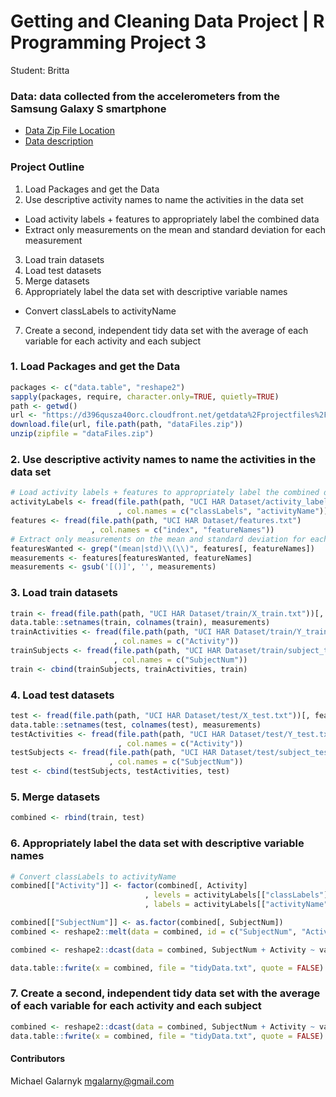 # Getting and Cleaning Data Project | R Programming Project 3

Student: Britta <br />

### Data: data collected from the accelerometers from the Samsung Galaxy S smartphone
* [Data Zip File Location](https://d396qusza40orc.cloudfront.net/getdata%2Fprojectfiles%2FUCI%20HAR%20Dataset.zip "Clicking will download the data")
* [Data description](http://archive.ics.uci.edu/ml/datasets/Human+Activity+Recognition+Using+Smartphones)

### Project Outline
1. Load Packages and get the Data
2. Use descriptive activity names to name the activities in the data set
- Load activity labels + features to appropriately label the combined data
- Extract only measurements on the mean and standard deviation for each measurement
3. Load train datasets
4. Load test datasets
5. Merge datasets
6. Appropriately label the data set with descriptive variable names
- Convert classLabels to activityName
7. Create a second, independent tidy data set with the average of each variable for each activity and each subject

### 1. Load Packages and get the Data
```R
packages <- c("data.table", "reshape2")
sapply(packages, require, character.only=TRUE, quietly=TRUE)
path <- getwd()
url <- "https://d396qusza40orc.cloudfront.net/getdata%2Fprojectfiles%2FUCI%20HAR%20Dataset.zip"
download.file(url, file.path(path, "dataFiles.zip"))
unzip(zipfile = "dataFiles.zip")
```

### 2. Use descriptive activity names to name the activities in the data set
```R
# Load activity labels + features to appropriately label the combined data
activityLabels <- fread(file.path(path, "UCI HAR Dataset/activity_labels.txt")
                        , col.names = c("classLabels", "activityName"))
features <- fread(file.path(path, "UCI HAR Dataset/features.txt")
                  , col.names = c("index", "featureNames"))
# Extract only measurements on the mean and standard deviation for each measurement
featuresWanted <- grep("(mean|std)\\(\\)", features[, featureNames])
measurements <- features[featuresWanted, featureNames]
measurements <- gsub('[()]', '', measurements)
```

### 3. Load train datasets
```R
train <- fread(file.path(path, "UCI HAR Dataset/train/X_train.txt"))[, featuresWanted, with = FALSE]
data.table::setnames(train, colnames(train), measurements)
trainActivities <- fread(file.path(path, "UCI HAR Dataset/train/Y_train.txt")
                       , col.names = c("Activity"))
trainSubjects <- fread(file.path(path, "UCI HAR Dataset/train/subject_train.txt")
                       , col.names = c("SubjectNum"))
train <- cbind(trainSubjects, trainActivities, train)
```

### 4. Load test datasets
```R
test <- fread(file.path(path, "UCI HAR Dataset/test/X_test.txt"))[, featuresWanted, with = FALSE]
data.table::setnames(test, colnames(test), measurements)
testActivities <- fread(file.path(path, "UCI HAR Dataset/test/Y_test.txt")
                        , col.names = c("Activity"))
testSubjects <- fread(file.path(path, "UCI HAR Dataset/test/subject_test.txt")
                      , col.names = c("SubjectNum"))
test <- cbind(testSubjects, testActivities, test)
```

### 5. Merge datasets
```R
combined <- rbind(train, test)
```

### 6. Appropriately label the data set with descriptive variable names
```R
# Convert classLabels to activityName
combined[["Activity"]] <- factor(combined[, Activity]
                              , levels = activityLabels[["classLabels"]]
                              , labels = activityLabels[["activityName"]])

combined[["SubjectNum"]] <- as.factor(combined[, SubjectNum])
combined <- reshape2::melt(data = combined, id = c("SubjectNum", "Activity"))

combined <- reshape2::dcast(data = combined, SubjectNum + Activity ~ variable, fun.aggregate = mean)

data.table::fwrite(x = combined, file = "tidyData.txt", quote = FALSE)
```

### 7. Create a second, independent tidy data set with the average of each variable for each activity and each subject
```R
combined <- reshape2::dcast(data = combined, SubjectNum + Activity ~ variable, fun.aggregate = mean)
data.table::fwrite(x = combined, file = "tidyData.txt", quote = FALSE)
```

#### Contributors
Michael Galarnyk <mgalarny@gmail.com>
